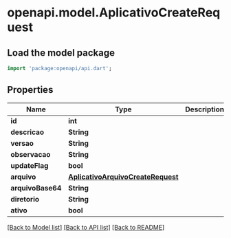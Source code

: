 # openapi.model.AplicativoCreateRequest

## Load the model package
```dart
import 'package:openapi/api.dart';
```

## Properties
Name | Type | Description | Notes
------------ | ------------- | ------------- | -------------
**id** | **int** |  | [optional] 
**descricao** | **String** |  | 
**versao** | **String** |  | 
**observacao** | **String** |  | [optional] 
**updateFlag** | **bool** |  | [optional] 
**arquivo** | [**AplicativoArquivoCreateRequest**](AplicativoArquivoCreateRequest.md) |  | [optional] 
**arquivoBase64** | **String** |  | [optional] 
**diretorio** | **String** |  | [optional] 
**ativo** | **bool** |  | [optional] 

[[Back to Model list]](../README.md#documentation-for-models) [[Back to API list]](../README.md#documentation-for-api-endpoints) [[Back to README]](../README.md)



